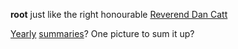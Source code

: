 **root** just like the right honourable [Reverend Dan Catt](http://revdancatt.com/root/)

[Yearly](http://opyate.com/2013/12/31/code-and-tools-the-year-in-review.html) [summaries](http://opyate.com/2014/12/31/2014-in-review.html)? One picture to sum it up?

